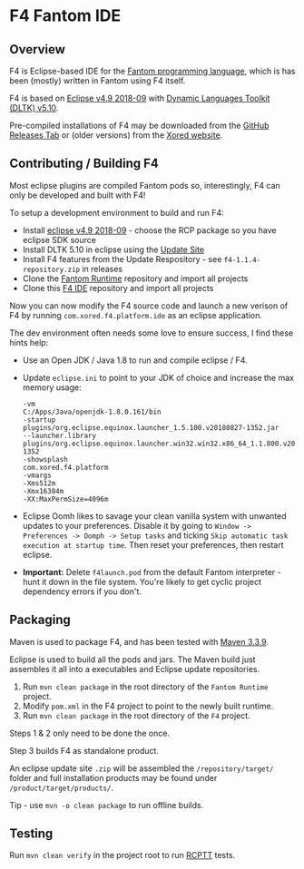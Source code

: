 # F4 Fantom IDE

## Overview

F4 is Eclipse-based IDE for the [Fantom programming language](http://fantom-lang.org/), which is has been (mostly) written in Fantom using F4 itself.

F4 is based on [Eclipse v4.9 2018-09](https://www.eclipse.org/downloads/packages/release/2018-09/r) with [Dynamic Languages Toolkit (DLTK) v5.10](https://eclipse.org/dltk/).

Pre-compiled installations of F4 may be downloaded from the [GitHub Releases Tab](https://github.com/xored/f4/releases) or (older versions) from the [Xored website](http://www.xored.com/products/f4/).



## Contributing / Building F4

Most eclipse plugins are compiled Fantom pods so, interestingly, F4 can only be developed and built with F4!

To setup a development environment to build and run F4:

 - Install [eclipse v4.9 2018-09](https://www.eclipse.org/downloads/packages/release/2018-09/r) -  choose the RCP package so you have eclipse SDK source
 - Install DLTK 5.10 in eclipse using the [Update Site](http://download.eclipse.org/technology/dltk/updates-dev/5.10/)
 - Install F4 features from the Update Respository - see `f4-1.1.4-repository.zip` in releases
 - Clone the [Fantom Runtime](http://github.com/xored/fantom-runtime) repository and import all projects
 - Clone this [F4 IDE](https://github.com/xored/f4) repository and import all projects

Now you can now modify the F4 source code and launch a new verison of F4 by running `com.xored.f4.platform.ide` as an eclipse application.

The dev environment often needs some love to ensure success, I find these hints help:

 - Use an Open JDK / Java 1.8 to run and compile eclipse / F4.
 - Update `eclipse.ini` to point to your JDK of choice and increase the max memory usage:
   ```
   -vm
   C:/Apps/Java/openjdk-1.8.0.161/bin
   -startup
   plugins/org.eclipse.equinox.launcher_1.5.100.v20180827-1352.jar
   --launcher.library
   plugins/org.eclipse.equinox.launcher.win32.win32.x86_64_1.1.800.v20180827-1352
   -showsplash
   com.xored.f4.platform
   -vmargs
   -Xms512m
   -Xmx16384m
   -XX:MaxPermSize=4096m
   ```
 - Eclipse Oomh likes to savage your clean vanilla system with unwanted updates to your preferences. Disable it by going to `Window -> Preferences -> Oomph -> Setup tasks` and ticking `Skip automatic task execution at startup time`. Then reset your preferences, then restart eclipse.
 
 - **Important:** Delete `f4launch.pod` from the default Fantom interpreter - hunt it down in the file system. You're likely to get cyclic project dependency errors if you don't.



## Packaging

Maven is used to package F4, and has been tested with [Maven 3.3.9](http://archive.apache.org/dist/maven/maven-3/3.3.9/binaries/).

Eclipse is used to build all the pods and jars. The Maven build just assembles it all into a executables and Eclipse update repositories. 

 1. Run `mvn clean package` in the root directory of the `Fantom Runtime` project.
 2. Modify `pom.xml` in the F4 project to point to the newly built runtime.
 3. Run `mvn clean package` in the root directory of the `F4` project.
 
Steps 1 & 2 only need to be done the once.

Step 3 builds F4 as standalone product.

An eclipse update site `.zip` will be assembled the `/repository/target/` folder and full installation products may be found under `/product/target/products/`.

Tip - use `mvn -o clean package` to run offline builds.



## Testing

Run `mvn clean verify` in the project root to run [RCPTT](http://rcptt.xored.com/) tests.
